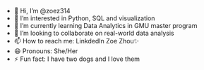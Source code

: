 - 👋 Hi, I’m @zoez314
- 👀 I’m interested in Python, SQL and visualization
- 🌱 I’m currently learning Data Analytics in GMU master program
- 💞️ I’m looking to collaborate on real-world data analysis
- 📫 How to reach me: LinkdedIn Zoe Zhou✨
- 😄 Pronouns: She/Her
- ⚡ Fun fact: I have two dogs and I love them

<!---
zoez314/zoez314 is a ✨ special ✨ repository because its `README.md` (this file) appears on your GitHub profile.
You can click the Preview link to take a look at your changes.
--->
